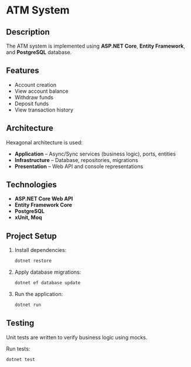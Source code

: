 # ATM System

## Description
The ATM system is implemented using **ASP.NET Core**, **Entity Framework**, and **PostgreSQL** database.

## Features
- Account creation
- View account balance
- Withdraw funds
- Deposit funds
- View transaction history

## Architecture
Hexagonal architecture is used:
- **Application** – Async/Sync services (business logic), ports, entities
- **Infrastructure** – Database, repositories, migrations
- **Presentation** – Web API and console representations

## Technologies
- **ASP.NET Core Web API**
- **Entity Framework Core**
- **PostgreSQL**
- **xUnit, Moq**

## Project Setup
1. Install dependencies:
   ```sh
   dotnet restore
   ```
2. Apply database migrations:
   ```sh
   dotnet ef database update
   ```
3. Run the application:
   ```sh
   dotnet run
   ```

## Testing
Unit tests are written to verify business logic using mocks.

Run tests:
```sh
dotnet test
```
